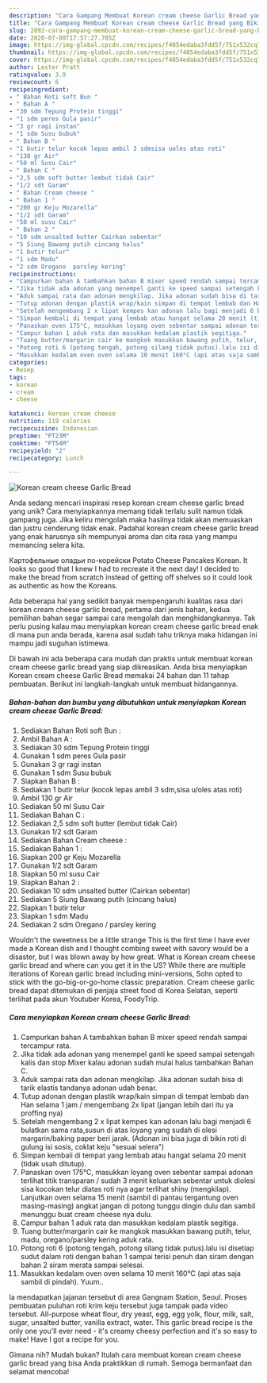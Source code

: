 ```yaml
---
description: "Cara Gampang Membuat Korean cream cheese Garlic Bread yang Bikin Ngiler"
title: "Cara Gampang Membuat Korean cream cheese Garlic Bread yang Bikin Ngiler"
slug: 2892-cara-gampang-membuat-korean-cream-cheese-garlic-bread-yang-bikin-ngiler
date: 2020-07-08T17:57:27.785Z
image: https://img-global.cpcdn.com/recipes/f4054edaba3fdd5f/751x532cq70/korean-cream-cheese-garlic-bread-foto-resep-utama.jpg
thumbnail: https://img-global.cpcdn.com/recipes/f4054edaba3fdd5f/751x532cq70/korean-cream-cheese-garlic-bread-foto-resep-utama.jpg
cover: https://img-global.cpcdn.com/recipes/f4054edaba3fdd5f/751x532cq70/korean-cream-cheese-garlic-bread-foto-resep-utama.jpg
author: Lester Pratt
ratingvalue: 3.9
reviewcount: 6
recipeingredient:
- " Bahan Roti soft Bun "
- " Bahan A "
- "30 sdm Tepung Protein tinggi"
- "1 sdm peres Gula pasir"
- "3 gr ragi instan"
- "1 sdm Susu bubuk"
- " Bahan B "
- "1 butir telur kocok lepas ambil 3 sdmsisa uoles atas roti"
- "130 gr Air"
- "50 ml Susu Cair"
- " Bahan C "
- "2,5 sdm soft butter lembut tidak Cair"
- "1/2 sdt Garam"
- " Bahan Cream cheese "
- " Bahan 1 "
- "200 gr Keju Mozarella"
- "1/2 sdt Garam"
- "50 ml susu Cair"
- " Bahan 2 "
- "10 sdm unsalted butter Cairkan sebentar"
- "5 Siung Bawang putih cincang halus"
- "1 butir telur"
- "1 sdm Madu"
- "2 sdm Oregano  parsley kering"
recipeinstructions:
- "Campurkan bahan A tambahkan bahan B mixer speed rendah sampai tercampur rata."
- "Jika tidak ada adonan yang menempel ganti ke speed sampai setengah kalis dan stop Mixer kalau adonan sudah mulai halus tambahkan Bahan C."
- "Aduk sampai rata dan adonan mengkilap. Jika adonan sudah bisa di tarik elastis tandanya adonan udah benar."
- "Tutup adonan dengan plastik wrap/kain simpan di tempat lembab dan Han selama 1 jam / mengembang 2x lipat (jangan lebih dari itu ya proffing nya)"
- "Setelah mengembang 2 x lipat kempes kan adonan lalu bagi menjadi 6 bulatkan sama rata,susun di atas loyang yang sudah di olesi margarin/baking paper beri jarak. (Adonan ini bisa juga di bikin roti di gulung isi sosis, coklat keju &#34;sesuai selera&#34;)"
- "Simpan kembali di tempat yang lembab atau hangat selama 20 menit (tidak usah ditutup)."
- "Panaskan oven 175°C, masukkan loyang oven sebentar sampai adonan terlihat titik transparan / sudah 3 menit keluarkan sebentar untuk diolesi sisa kocokan telur diatas roti nya agar terlihat shiny (mengkilap). Lanjutkan oven selama 15 menit (sambil di pantau tergantung oven masing-masing) angkat jangan di potong tunggu dingin dulu dan sambil menunggu buat cream cheese nya dulu."
- "Campur bahan 1 aduk rata dan masukkan kedalam plastik segitiga."
- "Tuang butter/margarin cair ke mangkok masukkan bawang putih, telur, madu, oregano/parsley kering aduk rata."
- "Potong roti 6 (potong tengah, potong silang tidak putus).lalu isi disetiap sudut dalam roti dengan bahan 1 sampai terisi penuh dan siram dengan bahan 2 siram merata sampai selesai."
- "Masukkan kedalam oven oven selama 10 menit 160°C (api atas saja sambil di pindah). Yuum.."
categories:
- Resep
tags:
- korean
- cream
- cheese

katakunci: korean cream cheese 
nutrition: 119 calories
recipecuisine: Indonesian
preptime: "PT23M"
cooktime: "PT54M"
recipeyield: "2"
recipecategory: Lunch

---
```



![Korean cream cheese Garlic Bread](https://img-global.cpcdn.com/recipes/f4054edaba3fdd5f/751x532cq70/korean-cream-cheese-garlic-bread-foto-resep-utama.jpg)

Anda sedang mencari inspirasi resep korean cream cheese garlic bread yang unik? Cara menyiapkannya memang tidak terlalu sulit namun tidak gampang juga. Jika keliru mengolah maka hasilnya tidak akan memuaskan dan justru cenderung tidak enak. Padahal korean cream cheese garlic bread yang enak harusnya sih mempunyai aroma dan cita rasa yang mampu memancing selera kita.

Картофельные оладьи по-корейски Potato Cheese Pancakes Korean. It looks so good that I knew I had to recreate it the next day! I decided to make the bread from scratch instead of getting off shelves so it could look as authentic as how the Koreans.

Ada beberapa hal yang sedikit banyak mempengaruhi kualitas rasa dari korean cream cheese garlic bread, pertama dari jenis bahan, kedua pemilihan bahan segar sampai cara mengolah dan menghidangkannya. Tak perlu pusing kalau mau menyiapkan korean cream cheese garlic bread enak di mana pun anda berada, karena asal sudah tahu triknya maka hidangan ini mampu jadi suguhan istimewa.


Di bawah ini ada beberapa cara mudah dan praktis untuk membuat korean cream cheese garlic bread yang siap dikreasikan. Anda bisa menyiapkan Korean cream cheese Garlic Bread memakai 24 bahan dan 11 tahap pembuatan. Berikut ini langkah-langkah untuk membuat hidangannya.

<!--inarticleads1-->

##### Bahan-bahan dan bumbu yang dibutuhkan untuk menyiapkan Korean cream cheese Garlic Bread:

1. Sediakan  Bahan Roti soft Bun :
1. Ambil  Bahan A :
1. Sediakan 30 sdm Tepung Protein tinggi
1. Gunakan 1 sdm peres Gula pasir
1. Gunakan 3 gr ragi instan
1. Gunakan 1 sdm Susu bubuk
1. Siapkan  Bahan B :
1. Sediakan 1 butir telur (kocok lepas ambil 3 sdm,sisa u/oles atas roti)
1. Ambil 130 gr Air
1. Sediakan 50 ml Susu Cair
1. Sediakan  Bahan C :
1. Sediakan 2,5 sdm soft butter (lembut tidak Cair)
1. Gunakan 1/2 sdt Garam
1. Sediakan  Bahan Cream cheese :
1. Sediakan  Bahan 1 :
1. Siapkan 200 gr Keju Mozarella
1. Gunakan 1/2 sdt Garam
1. Siapkan 50 ml susu Cair
1. Siapkan  Bahan 2 :
1. Sediakan 10 sdm unsalted butter (Cairkan sebentar)
1. Sediakan 5 Siung Bawang putih (cincang halus)
1. Siapkan 1 butir telur
1. Siapkan 1 sdm Madu
1. Sediakan 2 sdm Oregano / parsley kering


Wouldn&#39;t the sweetness be a little strange This is the first time I have ever made a Korean dish and I thought combing sweet with savory would be a disaster, but I was blown away by how great. What is Korean cream cheese garlic bread and where can you get it in the US? While there are multiple iterations of Korean garlic bread including mini-versions, Sohn opted to stick with the go-big-or-go-home classic preparation. Cream cheese garlic bread dapat ditemukan di penjaja street food di Korea Selatan, seperti terlihat pada akun Youtuber Korea, FoodyTrip. 

<!--inarticleads2-->

##### Cara menyiapkan Korean cream cheese Garlic Bread:

1. Campurkan bahan A tambahkan bahan B mixer speed rendah sampai tercampur rata.
1. Jika tidak ada adonan yang menempel ganti ke speed sampai setengah kalis dan stop Mixer kalau adonan sudah mulai halus tambahkan Bahan C.
1. Aduk sampai rata dan adonan mengkilap. Jika adonan sudah bisa di tarik elastis tandanya adonan udah benar.
1. Tutup adonan dengan plastik wrap/kain simpan di tempat lembab dan Han selama 1 jam / mengembang 2x lipat (jangan lebih dari itu ya proffing nya)
1. Setelah mengembang 2 x lipat kempes kan adonan lalu bagi menjadi 6 bulatkan sama rata,susun di atas loyang yang sudah di olesi margarin/baking paper beri jarak. (Adonan ini bisa juga di bikin roti di gulung isi sosis, coklat keju &#34;sesuai selera&#34;)
1. Simpan kembali di tempat yang lembab atau hangat selama 20 menit (tidak usah ditutup).
1. Panaskan oven 175°C, masukkan loyang oven sebentar sampai adonan terlihat titik transparan / sudah 3 menit keluarkan sebentar untuk diolesi sisa kocokan telur diatas roti nya agar terlihat shiny (mengkilap). Lanjutkan oven selama 15 menit (sambil di pantau tergantung oven masing-masing) angkat jangan di potong tunggu dingin dulu dan sambil menunggu buat cream cheese nya dulu.
1. Campur bahan 1 aduk rata dan masukkan kedalam plastik segitiga.
1. Tuang butter/margarin cair ke mangkok masukkan bawang putih, telur, madu, oregano/parsley kering aduk rata.
1. Potong roti 6 (potong tengah, potong silang tidak putus).lalu isi disetiap sudut dalam roti dengan bahan 1 sampai terisi penuh dan siram dengan bahan 2 siram merata sampai selesai.
1. Masukkan kedalam oven oven selama 10 menit 160°C (api atas saja sambil di pindah). Yuum..


Ia mendapatkan jajanan tersebut di area Gangnam Station, Seoul. Proses pembuatan puluhan roti krim keju tersebut juga tampak pada video tersebut. All-purpose wheat flour, dry yeast, egg, egg yolk, flour, milk, salt, sugar, unsalted butter, vanilla extract, water. This garlic bread recipe is the only one you&#39;ll ever need - it&#39;s creamy cheesy perfection and it&#39;s so easy to make! Have I got a recipe for you. 

Gimana nih? Mudah bukan? Itulah cara membuat korean cream cheese garlic bread yang bisa Anda praktikkan di rumah. Semoga bermanfaat dan selamat mencoba!
